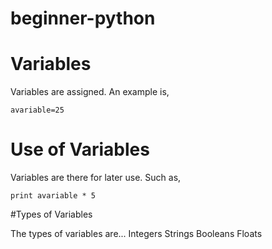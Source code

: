 # beginner-python

# Variables

Variables are assigned. An example is,

```
avariable=25

```

# Use of Variables

Variables are there for later use. Such as,

```
print avariable * 5
```

#Types of Variables

The types of variables are...
Integers
Strings
Booleans
Floats
